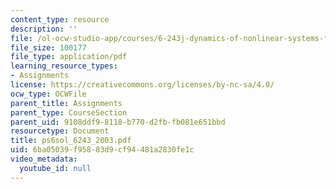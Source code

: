 ```yaml
---
content_type: resource
description: ''
file: /ol-ocw-studio-app/courses/6-243j-dynamics-of-nonlinear-systems-fall-2003/6ba05039f95883d9cf94481a2830fe1c_ps6sol_6243_2003.pdf
file_size: 100177
file_type: application/pdf
learning_resource_types:
- Assignments
license: https://creativecommons.org/licenses/by-nc-sa/4.0/
ocw_type: OCWFile
parent_title: Assignments
parent_type: CourseSection
parent_uid: 9108ddf9-8118-b770-d2fb-fb081e651bbd
resourcetype: Document
title: ps6sol_6243_2003.pdf
uid: 6ba05039-f958-83d9-cf94-481a2830fe1c
video_metadata:
  youtube_id: null
---
```

